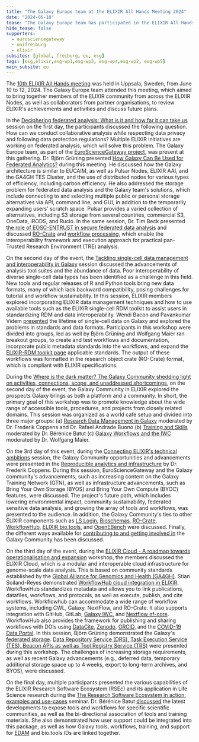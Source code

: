 ```yaml
---
title: "The Galaxy Europe team at the ELIXIR All Hands Meeting 2024"
date: "2024-06-10"
tease: "The Galaxy Europe team has participated in the ELIXIR All Hands meeting 2024 in Uppsala, Sweden."
hide_tease: false
supporters:
  - eurosciencegateway
  - unifreiburg
  - elixir
subsites: [global, freiburg, eu, esg]
tags: [esg,elixir,esg-wp1,esg-wp3, esg-wp4,esg-wp2, esg-wp5]
main_subsite: eu
---
```

The [10th ELIXIR All Hands meeting](https://elixir-events.eventscase.com/EN/ahm2024) was held in Uppsala, Sweden, from June 10 to 12, 2024. The Galaxy Europe team attended this meeting,
which aimed to bring together members of the ELIXIR community from across the ELIXIR Nodes, as well as collaborators from partner organisations, to review ELIXIR's achievements and activities and discuss future plans.

In the [Deciphering federated analysis: What is it and how far it can take us](https://docs.google.com/document/d/13aCXWW8gnv9AYvPUDyOLO_oBQYacsW3EpJ9IKk5OzbM/) session on the first day, the participants discussed the following question. How can we conduct collaborative analysis while respecting data privacy and following data protection regulations? Multiple ELIXIR initiatives are working on federated analysis, which will solve this problem. The Galaxy Europe team, as part of the [EuroScienceGateway project](https://galaxyproject.org/projects/esg/), was present at this gathering. Dr. Björn Grüning presented [How Galaxy Can Be Used for Federated Analytics?](https://docs.google.com/presentation/d/1PBMeVux-ukXoCsj8mAaUf_c3oHWCYwgm5cpc37WTkY4/edit#slide=id.g2e3832b6d94_1_48) during this meeting. He discussed how the Galaxy architecture is similar to EUCAIM, as well as Pulsar Nodes, ELIXIR AAI, and the GA4GH TES Cluster, and the use of distributed nodes for various types of efficiency, including carbon efficiency. He also addressed the storage problem for federated data analysis and the Galaxy team's solutions, which include connecting to and selecting multiple public or personal storage alternatives via API, command line, and GUI, in addition to the temporarily expanding users' scratch space. Pulsar provides a varied collection of alternatives, including S3 storage from several countries, commercial S3, OneData, iRODS, and Rucio. In the same session, Dr. Tim Beck presented [the role of EOSC-ENTRUST in secure federated data analysis](https://docs.google.com/presentation/d/1PBMeVux-ukXoCsj8mAaUf_c3oHWCYwgm5cpc37WTkY4/edit#slide=id.g2e3832b6d94_1_53) and discussed [RO-Crate](https://www.researchobject.org/ro-crate/) and [workflow processing](https://workflowhub.eu/), which enable the interoperability framework and execution approach for practical pan-Trusted Research Environment (TRE) analysis.

On the second day of the event, the [Tackling single-cell data management and interoperability in Galaxy](https://docs.google.com/document/d/16ykadI4A8l4wrviaBunan4ujxU36sJCk5_ZUOZTw_XU/edit?tab=t.0#heading=h.gjdgxs) session discussed the advancements of analysis tool suites and the abundance of data. Poor interoperability of diverse single-cell data types has been identified as a challenge in this field. New tools and regular releases of R and Python tools bring new data formats, many of which lack backward compatibility, posing challenges for tutorial and workflow sustainability. In this session, ELIXIR members explored incorporating ELIXIR data management techniques and how to use available tools such as the ELIXIR single-cell RDM toolkit to assist users in standardizing RDM and data interoperability. Wendi Bacon and Pavankumar Videm [presented](https://docs.google.com/presentation/d/1CM0bFJFuYezVOqNyFsZp2BrsygGRYMs43p1ColbYihI/edit#slide=id.g268ba6ba735_0_0) the lifetime of single-cell data on Galaxy and explored the problems in standards and data formats. Participants in this workshop were divided into groups, led as well by Björn Grüning and Wolfgang Maier ran breakout groups, to create and test workflows and documentation, incorporate public metadata standards into the workflows, and expand the [ELIXIR-RDM toolkit page](https://rdmkit.elixir-europe.org/single_cell_sequencing) applicable standards. The output of these workflows was formatted in the research object crate (RO-Crate) format, which is compliant with ELIXIR specifications.

During the [Where is the dark matter? The Galaxy Community shedding light on activities, connections, scope, and unaddressed shortcomings](https://docs.google.com/document/d/1i5coxz4ubcMdMr5E4v6OVPqbHs2S7ujOVnkRj6I33Cg/edit?tab=t.0), on the second day of the event, the Galaxy Community in ELIXIR explored the prospects Galaxy brings as both a platform and a community. In short, the primary goal of this workshop was to promote knowledge about the wide range of accessible tools, procedures, and projects from closely related domains. This session was organized as a world cafe setup and divided into three major groups:  (a) [Research Data Management in Galaxy](https://docs.google.com/document/d/1cpT4iI5YxavfQ9gsCyCuZ69aL8jNVa8_QdjFrsXNGDc/edit?tab=t.0#heading=h.p0gzezzi3us4) moderated by Dr. Frederik Coppens and Dr. Rafael Andrade Buono (b) [Training and Skills](https://docs.google.com/document/d/1ScpWMWXF8JULMrPfAiMoIs1Ez4DykwzL2iYpRchGNvs/edit?tab=t.0#heading=h.da5gwyeoxhss) moderated by Dr. Bérénice Batut (c) [Galaxy Workflows and the IWC](https://docs.google.com/document/d/1cUhebg99EHICWD6KVhfGDthwZloW4BylZwokrFpPaq4/edit?tab=t.0#heading=h.da5gwyeoxhss) moderated by Dr. Wolfgang Maier.

On the 3rd day of this event, during the [Connecting ELIXIR's technical ambitions](https://docs.google.com/document/d/1d1BgeD3qIJya0dXcB7wTI50QOmnHtJ-E_CfD9Kt3HLs/edit?tab=t.0#heading=h.gjdgxs) session, the Galaxy Community opportunities and advancements were presented in the [Reproducible analytics and infrastructure](https://docs.google.com/presentation/d/1k2bIFHAtxv7C_YaI6Idb9ZWirbiIIvQL/edit#slide=id.g2e2e5863106_0_52) by Dr. Frederik Coppens. During this session, EuroScienceGateway and the Galaxy community's advancements, such as increasing content on the Galaxy Training Network (GTN), as well as infrastructure advancements, such as Bring Your Own Storage (BYOS) and Bring Your Own Compute (BYOC) features, were discussed. The project's future path, which includes lowering environmental impact, community sustainability, federated sensitive data analysis, and growing the array of tools and workflows, was presented to the audience. In addition, the Galaxy Community's ties to other ELIXIR components such as [LS Login](https://lifescience-ri.eu/ls-login/version-2023/user/how-to-log-in-to-the-service-using-your-credentials.html), [Bioschemas](https://bioschemas.org/), [RO-Crate](https://www.researchobject.org/ro-crate/), [WorkflowHub](https://workflowhub.eu/), [ELIXIR bio.tools](https://elixir-europe.org/services/tools/biotools), and [OpenEBench](https://elixir-europe.org/services/openebench) were discussed. Finally, the different ways available for [contributing to and getting involved in](https://galaxyproject.org/community/contributing/) the Galaxy Community has been discussed.

On the third day of the event, during the [ELIXIR Cloud - A roadmap towards operationalisation and expansion](https://docs.google.com/document/d/1iMhd4cjVKOhoTaTDjk616VIuanQyDhgjOak0e3izLAE/edit?tab=t.0) workshop, the members discussed the ELIXIR Cloud, which is a modular and interoperable cloud infrastructure for genome-scale data analysis. This is based on community standards established by the [Global Alliance for Genomics and Health (GA4GH)](https://www.ga4gh.org/). Stian Soiland-Reyes demonstrated [WorkflowHub cloud integration in ELIXIR](https://docs.google.com/presentation/d/1SQGTaBvNxWF5gMrH3e_3Wpl7xX-6Z8Ho/edit#slide=id.g2e15719ef5d_0_103). WorkflowHub standardizes metadata and allows you to link publications, datafiles, workflows, and protocols, as well as execute, publish, and cite workflows. Workflowhub can accommodate a wide range of workflow systems, including CWL, Galaxy, NextFlow, and RO-Crate. It also supports integration with GitHub, GitLab, [Galaxy IWC](https://iwc.galaxyproject.org/), and [Nextflow nf-core](https://nf-co.re/). WorkflowHub also provides the framework for publishing and sharing workflows with DOIs using [DataCite](https://datacite.org/), [Zenodo](https://zenodo.org/), [ORCID](https://orcid.org/), and the [COVID-19 Data Portal](https://www.covid19dataportal.org/). In this session, Björn Grüning demonstrated the Galaxy's [federated storage](https://docs.google.com/presentation/d/1SQGTaBvNxWF5gMrH3e_3Wpl7xX-6Z8Ho/edit#slide=id.g2e15719ef5d_0_124). [Data Repository Service (DRS), Task Execution Service (TES), Beacon APIs as well as Tool Registry Service (TRS)](https://galaxyproject.org/ga4gh/) were presented during this workshop. The challenges of increasing storage requirements, as well as recent Galaxy advancements (e.g., deferred data, temporary additional storage space up to 4 weeks, export to long-term archives, and BYOS), were discussed.

On the final day, multiple participants presented the various capabilities of the ELIXIR Research Software Ecosystem (RSEc) and its application in Life Science research during the [The Research Software Ecosystem in action: examples and use-cases](https://docs.google.com/document/d/1iR6V2ZGd2QSKdgr96CVYW45es5v4vfncqDqGelUoFRU/edit?tab=t.0) seminar. Dr. Bérénice Batut [discussed](https://docs.google.com/presentation/d/1Ao0dA-u0-5EP1c0yvxrbBVuiVtFBlsE3RriJmHszWeA/edit#slide=id.g2e1ad0cf65f_1_56) the latest developments to expose tools and workflows for specific scientific communities, as well as the bi-directional association of tools and training materials. She also demonstrated how user support could be integrated into this package, as well as how Galaxy tools, workflows, training, and support for [EDAM](https://edamontologydocs.readthedocs.io/en/latest/what_is_edam.html) and bio.tools IDs are linked together.
